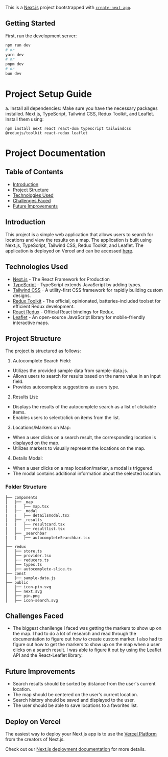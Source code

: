 This is a [Next.js](https://nextjs.org/) project bootstrapped with [`create-next-app`](https://github.com/vercel/next.js/tree/canary/packages/create-next-app).

## Getting Started

First, run the development server:

```bash
npm run dev
# or
yarn dev
# or
pnpm dev
# or
bun dev
```

# Project Setup Guide
a. Install all dependencies: Make sure you have the necessary packages installed. Next.js, TypeScript, Tailwind CSS, Redux Toolkit, and Leaflet. Install them using:   
```
npm install next react react-dom typescript tailwindcss @reduxjs/toolkit react-redux leaflet
```

# Project Documentation

## Table of Contents

- [Introduction](#introduction)
- [Project Structure](#project-structure)
- [Technologies Used](#technologies-used)
- [Challenges Faced](#challenges-faced)
- [Future Improvements](#future-improvements)

## Introduction
 This project is a simple web application that allows users to search for locations and view the results on a map. The application is built using Next.js, TypeScript, Tailwind CSS, Redux Toolkit, and Leaflet. The application is deployed on Vercel and can be accessed [here](https://location-search.vercel.app/).
## Technologies Used
- [Next.js](https://nextjs.org/docs) - The React Framework for Production
- [TypeScript](https://www.typescriptlang.org/docs/) - TypeScript extends JavaScript by adding types.
- [Tailwind CSS](https://tailwindcss.com/docs) - A utility-first CSS framework for rapidly building custom designs.
- [Redux Toolkit](https://redux-toolkit.js.org/) - The official, opinionated, batteries-included toolset for efficient Redux development.
- [React Redux](https://react-redux.js.org/) - Official React bindings for Redux.
- [Leaflet](https://leafletjs.com/reference-1.7.1.html) - An open-source JavaScript library for mobile-friendly interactive maps.

## Project Structure
The project is structured as follows:

1. Autocomplete Search Field: 
- Utilizes the provided sample data from sample-data.js.
- Allows users to search for results based on the name value in an input field.
- Provides autocomplete suggestions as users type.

2. Results List: 
- Displays the results of the autocomplete search as a list of clickable items.
- Enables users to select/click on items from the list.

3. Locations/Markers on Map:
- When a user clicks on a search result, the corresponding location is displayed on the map.
- Utilizes markers to visually represent the locations on the map.

4. Details Modal:
 - When a user clicks on a map location/marker, a modal is triggered.
 - The modal contains additional information about the selected location.
### Folder Structure
```
├── components
│   ├── _map
|   |   ├── map.tsx
│   ├── _modal
|   |   ├── detailsmodal.tsx
│   ├── _results
|   |   ├── resultcard.tsx
|   |   ├── resultlist.tsx
│   ├── _searchbar
|   |   ├── autocompleteSearchbar.tsx
│  
├── redux
│   ├── store.ts
│   ├── provider.tsx
│   ├── reducers.ts
│   ├── types.ts
│   ├── autocomplete-slice.ts
├── const
│   ├── sample-data.js
├── public
│   ├── icon-pin.svg
│   ├── next.svg
│   ├── pin.png
│   ├── icon-search.svg

```
## Challenges Faced
- The biggest chanllenge I faced was getting the markers to show up on the map. I had to do a lot of research and read through the documentation to figure out how to create custom marker. I also had to figure out how to get the markers to show up on the map when a user clicks on a search result. I was able to figure it out by using the Leaflet API and the React-Leaflet library.


## Future Improvements
- Search results should be sorted by distance from the user's current location.
- The map should be centered on the user's current location.
- Search history should be saved and displayed to the user.
- The user should be able to save locations to a favorites list.

## Deploy on Vercel

The easiest way to deploy your Next.js app is to use the [Vercel Platform](https://vercel.com/new?utm_medium=default-template&filter=next.js&utm_source=create-next-app&utm_campaign=create-next-app-readme) from the creators of Next.js.

Check out our [Next.js deployment documentation](https://nextjs.org/docs/deployment) for more details.
